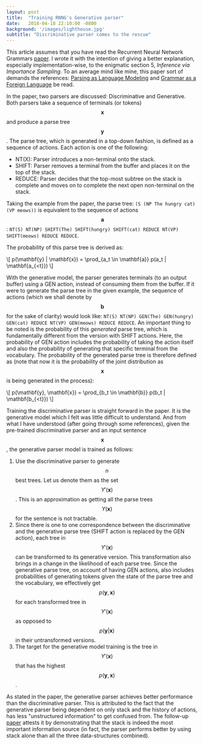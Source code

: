 ```yaml
---
layout: post
title:  "Training RNNG's Generative parser"
date:   2018-04-18 22:10:00 -0800
background: '/images/lighthouse.jpg'
subtitle: "Discriminative parser comes to the rescue"
---
```


This article assumes that you have read the Recurrent Neural Network Grammars [paper](https://arxiv.org/abs/1602.07776).
I wrote it with the intention of giving a better explanation, especially implementation-wise, to the enigmatic section 5, 
_Inference via Importance Sampling_. To an average mind like mine, this paper sort of demands the
references: [Parsing as Language Modeling](http://cs.brown.edu/~dc65/papers/emnlp16.pdf) and 
[Grammar as a Foreign Language](https://arxiv.org/pdf/1412.7449.pdf) be read.

In the paper, two parsers are discussed: Discriminative and Generative. Both parsers take a sequence of terminals 
(or tokens) $$ \mathbf{x} $$ and produce a parse tree $$ \mathbf{y} $$. The parse tree, which is generated in a top-down 
fashion, is defined as a sequence of actions. Each action is one of the following:
* NT(X): Parser introduces a non-terminal onto the stack.
* SHIFT: Parser removes a terminal from the buffer and places it on the top of the stack.
* REDUCE: Parser decides that the top-most subtree on the stack is complete and moves on to complete the next open
non-terminal on the stack.

Taking the example from the paper, the parse tree: `(S (NP The hungry cat) (VP meows))`
is equivalent to the sequence of actions $$ \mathbf{a} $$: `NT(S) NT(NP) SHIFT(The) SHIFT(hungry) SHIFT(cat) REDUCE NT(VP) SHIFT(meows)
REDUCE REDUCE`.

The probability of this parse tree is derived as:

\\[ p(\mathbf{y} \| \mathbf{x}) = \prod_{a_t \in \mathbf{a}} p(a_t \| \mathbf{a_{<t}}) \\]

With the generative model, the parser generates terminals (to an output buffer) using a GEN action, instead of
consuming them from the buffer. If it were to generate the parse tree in the given example, the sequence of actions
(which we shall denote by $$ \mathbf{b} $$ for the sake of clarity) would
look like: `NT(S) NT(NP) GEN(The) GEN(hungry) GEN(cat) REDUCE NT(VP) GEN(meows) REDUCE REDUCE`. An important thing to be noted is
the probability of this _generated_ parse tree, which is fundamentally different from the version with SHIFT actions.
Here, the probability of GEN action includes the probability of taking the action itself and also the probability of
generating that specific terminal from the vocabulary. The probability of the generated parse tree is therefore defined as
(note that now it is the probability of the joint distribution as $$ \mathbf{x} $$ is being generated in the process):

\\[ p(\mathbf{y}, \mathbf{x}) = \prod_{b_t \in \mathbf{b}} p(b_t \| \mathbf{b_{<t}}) \\]

Training the discriminative parser is straight forward in the paper. It is the generative model which I felt was little
difficult to understand. And from what I have understood (after going through some references), given the pre-trained
discriminative parser and an input sentence $$ \mathbf{x} $$, the generative parser model is trained as follows:
1. Use the discriminative parser to generate $$ n $$ best trees. Let us denote them as the set $$ \Upsilon'(\mathbf{x}) $$.
This is an approximation as getting all the parse trees $$ \Upsilon(\mathbf{x}) $$ for the sentence is not tractable.
2. Since there is one to one correspondence between the discriminative and the generative parse tree (SHIFT
action is replaced by the GEN action), each tree in $$ \Upsilon'(\mathbf{x}) $$ can be transformed to its generative version.
This transformation also brings in a change in the likelihood of each parse tree. Since the generative parse tree,
on account of having GEN actions, also includes probabilities of generating tokens given the state of the parse tree and
the vocabulary, we effectively get $$ p(\mathbf{y},\mathbf{x}) $$ for each transformed tree in $$ \Upsilon'(\mathbf{x}) $$
as opposed to $$ p(\mathbf{y}|\mathbf{x}) $$ in their untransformed versions.
3. The target for the generative model training is the tree in $$ \Upsilon'(\mathbf{x}) $$ that has the highest
$$ p(\mathbf{y},\mathbf{x}) $$.

As stated in the paper, the generative parser achieves better performance than the discriminative parser. This is
attributed to the fact that the generative parser being dependent on only stack and the history of actions, has less
"unstructured information" to get confused from. The follow-up [paper](https://arxiv.org/abs/1611.05774) attests it by
demonstrating that the stack is indeed the most important information source (in fact, the parser performs better by using
stack alone than all the three data-structures combined).
